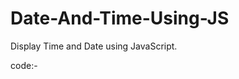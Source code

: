 # Date-And-Time-Using-JS
Display Time and Date using JavaScript. <br>
 
 code:-
 <script>
        let a;
        let date;
        let time;
        const options = { weekday: 'long', year: 'numeric', month: 'long', day: 'numeric' };
        setInterval(() => {
            a = new Date(); 
            date = a.toLocaleDateString(undefined, options);
            time = a.getHours() + ':' + a.getMinutes() + ':' + a.getSeconds();
            document.getElementById('time').innerHTML = time + "<br>on " + date;
        }, 1000);
    </script>
